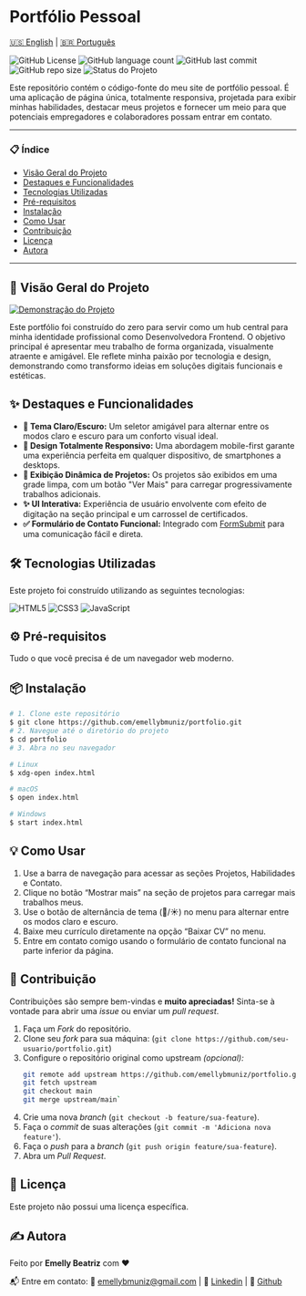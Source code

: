 # Portfólio Pessoal

[🇺🇸 English](./README.md) | [🇧🇷 Português](./README.pt.md)


![GitHub License](https://img.shields.io/github/license/emellybmuniz/emellybmuniz)
![GitHub language count](https://img.shields.io/github/languages/count/emellybmuniz/emellybmuniz)
![GitHub last commit](https://img.shields.io/github/last-commit/emellybmuniz/emellybmuniz)
![GitHub repo size](https://img.shields.io/github/repo-size/emellybmuniz/emellybmuniz)
![Status do Projeto](https://img.shields.io/badge/Status-Concluído-brightgreen)


Este repositório contém o código-fonte do meu site de portfólio pessoal. É uma aplicação de página única, totalmente responsiva, projetada para exibir minhas habilidades, destacar meus projetos e fornecer um meio para que potenciais empregadores e colaboradores possam entrar em contato.


---
### 📋 Índice

- [Visão Geral do Projeto](#-visão-geral-do-projeto)
- [Destaques e Funcionalidades](#-destaques-e-funcionalidades)
- [Tecnologias Utilizadas](#-tecnologias-utilizadas)
- [Pré-requisitos](#-pré-requisitos)
- [Instalação](#-instalação)
- [Como Usar](#-como-usar)
- [Contribuição](#-contribuição)
- [Licença](#-licença)
- [Autora](#-autora)
---


## 🚀 Visão Geral do Projeto

[![Demonstração do Projeto](src/images/project-demo.gif)](https://emellybmuniz.github.io/portfolio/)

Este portfólio foi construído do zero para servir como um hub central para minha identidade profissional como Desenvolvedora Frontend. O objetivo principal é apresentar meu trabalho de forma organizada, visualmente atraente e amigável. Ele reflete minha paixão por tecnologia e design, demonstrando como transformo ideias em soluções digitais funcionais e estéticas.

## ✨ Destaques e Funcionalidades

- **🎨 Tema Claro/Escuro:** Um seletor amigável para alternar entre os modos claro e escuro para um conforto visual ideal.
- **📱 Design Totalmente Responsivo:** Uma abordagem mobile-first garante uma experiência perfeita em qualquer dispositivo, de smartphones a desktops.
- **🚀 Exibição Dinâmica de Projetos:** Os projetos são exibidos em uma grade limpa, com um botão "Ver Mais" para carregar progressivamente trabalhos adicionais.
- **✨ UI Interativa:** Experiência de usuário envolvente com efeito de digitação na seção principal e um carrossel de certificados.
- **✅ Formulário de Contato Funcional:** Integrado com [FormSubmit](https://formsubmit.co/) para uma comunicação fácil e direta.


## 🛠️ Tecnologias Utilizadas

Este projeto foi construído utilizando as seguintes tecnologias:

![HTML5](https://img.shields.io/badge/html5-%23E34F26.svg?style=for-the-badge&logo=html5&logoColor=white)
![CSS3](https://img.shields.io/badge/css3-%231572B6.svg?style=for-the-badge&logo=css3&logoColor=white)
![JavaScript](https://img.shields.io/badge/javascript-%23323330.svg?style=for-the-badge&logo=javascript&logoColor=%23F7DF1E)


## ⚙️ Pré-requisitos

Tudo o que você precisa é de um navegador web moderno.


## 📦 Instalação

```bash
# 1. Clone este repositório
$ git clone https://github.com/emellybmuniz/portfolio.git
# 2. Navegue até o diretório do projeto
$ cd portfolio
# 3. Abra no seu navegador

# Linux
$ xdg-open index.html

# macOS
$ open index.html 

# Windows
$ start index.html 
```


## 💡 Como Usar

1. Use a barra de navegação para acessar as seções Projetos, Habilidades e Contato.
2. Clique no botão “Mostrar mais” na seção de projetos para carregar mais trabalhos meus.
3. Use o botão de alternância de tema (🌙/☀️) no menu para alternar entre os modos claro e escuro.
4. Baixe meu currículo diretamente na opção “Baixar CV” no menu.
5. Entre em contato comigo usando o formulário de contato funcional na parte inferior da página.


## 🤝 Contribuição

Contribuições são sempre bem-vindas e **muito apreciadas!** Sinta-se à vontade para abrir uma *issue* ou enviar um *pull request*. 


1. Faça um *Fork* do repositório.
2. Clone seu *fork* para sua máquina: (`git clone https://github.com/seu-usuario/portfolio.git`)
3. Configure o repositório original como upstream *(opcional):*
    ```bash
    git remote add upstream https://github.com/emellybmuniz/portfolio.git
    git fetch upstream
    git checkout main
    git merge upstream/main`
    ```
4. Crie uma nova *branch* (`git checkout -b feature/sua-feature`).
5. Faça o *commit* de suas alterações (`git commit -m 'Adiciona nova feature'`).
6. Faça o *push* para a *branch* (`git push origin feature/sua-feature`).
7. Abra um *Pull Request*.

## 🔑 Licença

Este projeto não possui uma licença específica.

## ✍️ Autora

Feito por **Emelly Beatriz** com ❤️

📬 Entre em contato:
📧 emellybmuniz@gmail.com |
💼 [Linkedin](https://www.linkedin.com/in/emellybmuniz) |
🐙 [Github](https://github.com/emellybmuniz)

